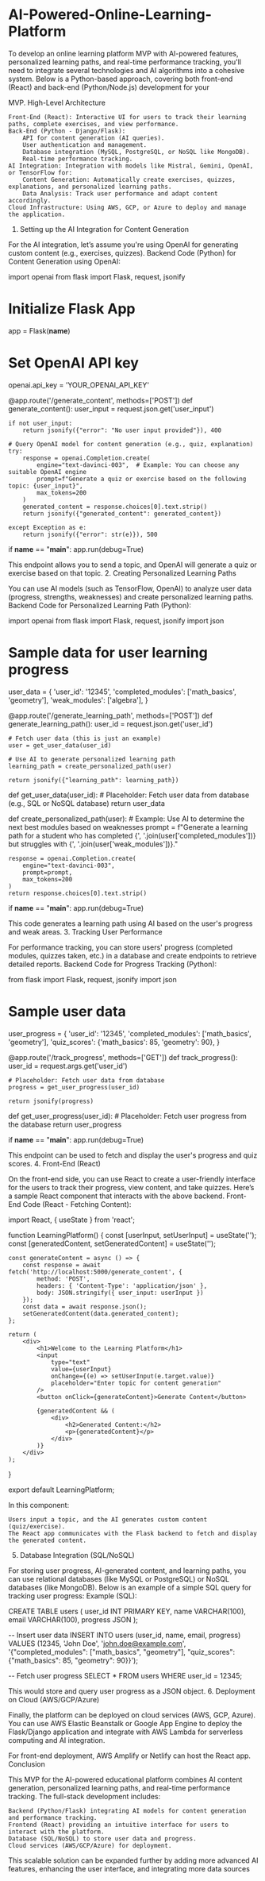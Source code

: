 # AI-Powered-Online-Learning-Platform
To develop an online learning platform MVP with AI-powered features, personalized learning paths, and real-time performance tracking, you'll need to integrate several technologies and AI algorithms into a cohesive system. Below is a Python-based approach, covering both front-end (React) and back-end (Python/Node.js) development for your

MVP.
High-Level Architecture

    Front-End (React): Interactive UI for users to track their learning paths, complete exercises, and view performance.
    Back-End (Python - Django/Flask):
        API for content generation (AI queries).
        User authentication and management.
        Database integration (MySQL, PostgreSQL, or NoSQL like MongoDB).
        Real-time performance tracking.
    AI Integration: Integration with models like Mistral, Gemini, OpenAI, or TensorFlow for:
        Content Generation: Automatically create exercises, quizzes, explanations, and personalized learning paths.
        Data Analysis: Track user performance and adapt content accordingly.
    Cloud Infrastructure: Using AWS, GCP, or Azure to deploy and manage the application.

1. Setting up the AI Integration for Content Generation

For the AI integration, let’s assume you're using OpenAI for generating custom content (e.g., exercises, quizzes).
Backend Code (Python) for Content Generation using OpenAI:

import openai
from flask import Flask, request, jsonify

# Initialize Flask App
app = Flask(__name__)

# Set OpenAI API key
openai.api_key = 'YOUR_OPENAI_API_KEY'

@app.route('/generate_content', methods=['POST'])
def generate_content():
    user_input = request.json.get('user_input')

    if not user_input:
        return jsonify({"error": "No user input provided"}), 400
    
    # Query OpenAI model for content generation (e.g., quiz, explanation)
    try:
        response = openai.Completion.create(
            engine="text-davinci-003",  # Example: You can choose any suitable OpenAI engine
            prompt=f"Generate a quiz or exercise based on the following topic: {user_input}",
            max_tokens=200
        )
        generated_content = response.choices[0].text.strip()
        return jsonify({"generated_content": generated_content})
    
    except Exception as e:
        return jsonify({"error": str(e)}), 500

if __name__ == "__main__":
    app.run(debug=True)

This endpoint allows you to send a topic, and OpenAI will generate a quiz or exercise based on that topic.
2. Creating Personalized Learning Paths

You can use AI models (such as TensorFlow, OpenAI) to analyze user data (progress, strengths, weaknesses) and create personalized learning paths.
Backend Code for Personalized Learning Path (Python):

import openai
from flask import Flask, request, jsonify
import json

# Sample data for user learning progress
user_data = {
    'user_id': '12345',
    'completed_modules': ['math_basics', 'geometry'],
    'weak_modules': ['algebra'],
}

@app.route('/generate_learning_path', methods=['POST'])
def generate_learning_path():
    user_id = request.json.get('user_id')
    
    # Fetch user data (this is just an example)
    user = get_user_data(user_id)
    
    # Use AI to generate personalized learning path
    learning_path = create_personalized_path(user)
    
    return jsonify({"learning_path": learning_path})

def get_user_data(user_id):
    # Placeholder: Fetch user data from database (e.g., SQL or NoSQL database)
    return user_data

def create_personalized_path(user):
    # Example: Use AI to determine the next best modules based on weaknesses
    prompt = f"Generate a learning path for a student who has completed {', '.join(user['completed_modules'])} but struggles with {', '.join(user['weak_modules'])}."
    
    response = openai.Completion.create(
        engine="text-davinci-003",
        prompt=prompt,
        max_tokens=200
    )
    return response.choices[0].text.strip()

if __name__ == "__main__":
    app.run(debug=True)

This code generates a learning path using AI based on the user's progress and weak areas.
3. Tracking User Performance

For performance tracking, you can store users' progress (completed modules, quizzes taken, etc.) in a database and create endpoints to retrieve detailed reports.
Backend Code for Progress Tracking (Python):

from flask import Flask, request, jsonify
import json

# Sample user data
user_progress = {
    'user_id': '12345',
    'completed_modules': ['math_basics', 'geometry'],
    'quiz_scores': {'math_basics': 85, 'geometry': 90},
}

@app.route('/track_progress', methods=['GET'])
def track_progress():
    user_id = request.args.get('user_id')
    
    # Placeholder: Fetch user data from database
    progress = get_user_progress(user_id)
    
    return jsonify(progress)

def get_user_progress(user_id):
    # Placeholder: Fetch user progress from the database
    return user_progress

if __name__ == "__main__":
    app.run(debug=True)

This endpoint can be used to fetch and display the user's progress and quiz scores.
4. Front-End (React)

On the front-end side, you can use React to create a user-friendly interface for the users to track their progress, view content, and take quizzes. Here’s a sample React component that interacts with the above backend.
Front-End Code (React - Fetching Content):

import React, { useState } from 'react';

function LearningPlatform() {
    const [userInput, setUserInput] = useState('');
    const [generatedContent, setGeneratedContent] = useState('');

    const generateContent = async () => {
        const response = await fetch('http://localhost:5000/generate_content', {
            method: 'POST',
            headers: { 'Content-Type': 'application/json' },
            body: JSON.stringify({ user_input: userInput })
        });
        const data = await response.json();
        setGeneratedContent(data.generated_content);
    };

    return (
        <div>
            <h1>Welcome to the Learning Platform</h1>
            <input
                type="text"
                value={userInput}
                onChange={(e) => setUserInput(e.target.value)}
                placeholder="Enter topic for content generation"
            />
            <button onClick={generateContent}>Generate Content</button>

            {generatedContent && (
                <div>
                    <h2>Generated Content:</h2>
                    <p>{generatedContent}</p>
                </div>
            )}
        </div>
    );
}

export default LearningPlatform;

In this component:

    Users input a topic, and the AI generates custom content (quiz/exercise).
    The React app communicates with the Flask backend to fetch and display the generated content.

5. Database Integration (SQL/NoSQL)

For storing user progress, AI-generated content, and learning paths, you can use relational databases (like MySQL or PostgreSQL) or NoSQL databases (like MongoDB). Below is an example of a simple SQL query for tracking user progress:
Example (SQL):

CREATE TABLE users (
    user_id INT PRIMARY KEY,
    name VARCHAR(100),
    email VARCHAR(100),
    progress JSON
);

-- Insert user data
INSERT INTO users (user_id, name, email, progress) VALUES
(12345, 'John Doe', 'john.doe@example.com', '{"completed_modules": ["math_basics", "geometry"], "quiz_scores": {"math_basics": 85, "geometry": 90}}');

-- Fetch user progress
SELECT * FROM users WHERE user_id = 12345;

This would store and query user progress as a JSON object.
6. Deployment on Cloud (AWS/GCP/Azure)

Finally, the platform can be deployed on cloud services (AWS, GCP, Azure). You can use AWS Elastic Beanstalk or Google App Engine to deploy the Flask/Django application and integrate with AWS Lambda for serverless computing and AI integration.

For front-end deployment, AWS Amplify or Netlify can host the React app.
Conclusion

This MVP for the AI-powered educational platform combines AI content generation, personalized learning paths, and real-time performance tracking. The full-stack development includes:

    Backend (Python/Flask) integrating AI models for content generation and performance tracking.
    Frontend (React) providing an intuitive interface for users to interact with the platform.
    Database (SQL/NoSQL) to store user data and progress.
    Cloud services (AWS/GCP/Azure) for deployment.

This scalable solution can be expanded further by adding more advanced AI features, enhancing the user interface, and integrating more data sources

